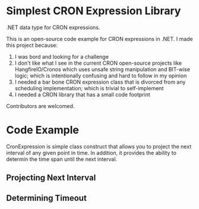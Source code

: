 # Simplest CRON Expression Library
.NET data type for CRON expressions.

This is an open-source code example for CRON expressions in .NET. I made this project because:

1. I was bord and looking for a challenge
2. I don't like what I see in the current CRON open-source projects like HangfireIO/Cronos which uses unsafe string manipulation and BIT-wise logic; which is intentionally confusing and hard to follow in my opinion
3. I needed a bar bone CRON expression class that is divorced from any scheduling implementation; which is trivial to self-implement
4. I needed a CRON library that has a small code footprint

Contributors are welcomed.

# Code Example
CronExpression is simple class construct that allows you to project the next interval of any given point in time.  In addition, it provides the ability to determin the time span until the next interval.

## Projecting Next Interval

## Determining Timeout


